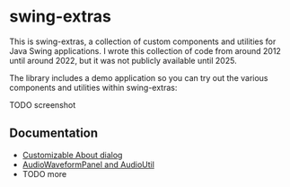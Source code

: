 # swing-extras

This is swing-extras, a collection of custom components and utilities for Java Swing 
applications. I wrote this collection of code from around 2012 until around 2022, but
it was not publicly available until 2025. 

The library includes a demo application so you can try out the various components and
utilities within swing-extras:

TODO screenshot

## Documentation

- [Customizable About dialog](docs/about.md)
- [AudioWaveformPanel and AudioUtil](docs/audio.md)
- TODO more
